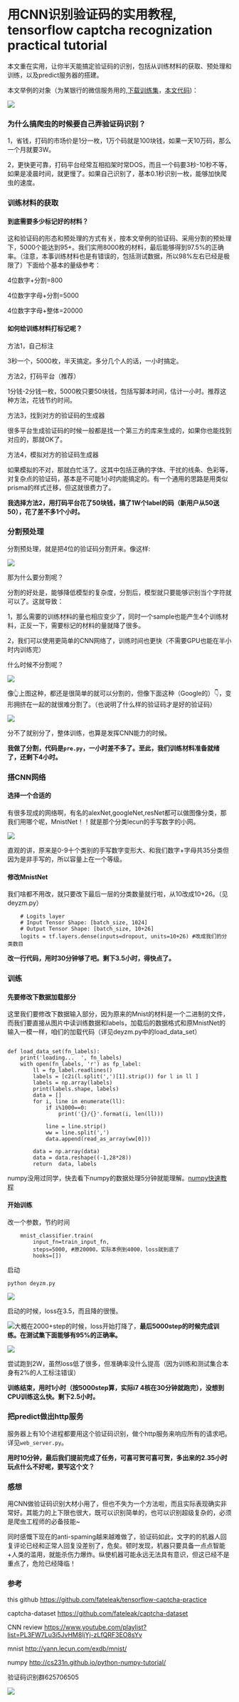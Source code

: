 # 用CNN识别验证码的实用教程, tensorflow captcha recognization practical tutorial



本文重在实用，让你半天能搞定验证码的识别，包括从训练材料的获取、预处理和训练，以及predict服务器的搭建。



本文举例的对象（为某银行的微信服务用的,[下载训练集](https://github.com/fateleak/captcha-dataset)，[本文代码](https://github.com/fateleak/tensorflow-captcha-practice))：

![](img/banner.png)



### 为什么搞爬虫的时候要自己弄验证码识别？

1，省钱，打码的市场价是1分一枚，1万个码就是100块钱，如果一天10万码，那么一个月就要3W。

2，更快更可靠，打码平台经常互相掐架时常DOS，而且一个码要3秒-10秒不等，如果是凌晨时间，就更慢了。如果自己识别了，基本0.1秒识别一枚，能够加快爬虫的速度。



### 训练材料的获取

#### 到底需要多少标记好的材料？

这和验证码的形态和预处理的方式有关，按本文举例的验证码、采用分割的预处理下，5000个能达到95+。我们实用8000枚的材料，最后能够得到97.5%的正确率。（注意，本事训练材料也是有错误的，包括测试数据，所以98%左右已经是极限了）下面给个基本的量级参考：



4位数字+分割=800

4位数字字母+分割=5000

4位数字字母+整体=20000



#### 如何给训练材料打标记呢？

方法1，自己标注

3秒一个，5000枚，半天搞定。多分几个人的话，一小时搞定。

方法2，打码平台（推荐）

1分钱-2分钱一枚，5000枚只要50块钱，包括写脚本时间，估计一小时。推荐这种方法，花钱节约时间。

方法3，找到对方的验证码的生成器

很多平台生成验证码的时候一般都是找一个第三方的库来生成的，如果你也能找到对应的，那就OK了。

方法4，模拟对方的验证码生成器

如果模拟的不对，那就白忙活了。这其中包括正确的字体、干扰的线条、色彩等，对复杂点的验证码，基本是不可能1小时内能搞定的。有一个通用的思路是用类似prisma的样式迁移，但这就很费力了。



**我选择方法2，用打码平台花了50块钱，搞了1W个label的码（新用户从50送50），花了差不多1个小时。**



### 分割预处理

分割预处理，就是把4位的验证码分割开来。像这样:

![](img/pre.png)





那为什么要分割呢？

分割的好处是，能够降低模型的复杂度，分割后，模型就只要能够识别当个字符就可以了。这就导致：

1，那么需要的训练材料的量也相应变少了，同时一个sample也能产生4个训练材料，正反一下，需要标记的材料的量就降了很多。

2，我们可以使用更简单的CNN网络了，训练时间也更快（不需要GPU也能在半小时内训练完）



什么时候不分割呢？

![](img/cansplit.jpeg)

像👆上图这种，都还是很简单的就可以分割的，但像下面这种（Google的）👇，变形拥挤在一起的就很难分割了。（也说明了什么样的验证码才是好的验证码）



![](img/cantsplit.jpg)

分不了就别分了，整体训练，也算是发挥CNN能力的时候。



**我做了分割，代码是`pre.py`，一小时差不多了。至此，我们训练材料准备就绪了，还剩下4小时。**



### 搭CNN网络



#### 选择一个合适的

有很多现成的网络啊，有名的alexNet,googleNet,resNet都可以做图像分类，那我们用哪个呢，MnistNet！！就是那个分类lecun的手写数字的小网。

![](img/mnist.png)

直观的讲，原来是0-9十个类别的手写数字变形大、和我们数字+字母共35分类但因为是非手写的，所以容量上在一个等级。



#### 修改MnistNet

我们啥都不用改，就只要改下最后一层的分类数量就行啦，从10改成10+26。（见deyzm.py）

```
	# Logits layer
    # Input Tensor Shape: [batch_size, 1024]
    # Output Tensor Shape: [batch_size, 10+26]
    logits = tf.layers.dense(inputs=dropout, units=10+26) #改成我们的分类数目
```



**改一行代码，用时30分钟够了吧。剩下3.5小时，得快点了。**



### 训练



#### 先要修改下数据加载部分

这里我们要修改下数据输入部分，因为原来的Mnist的材料是一个二进制的文件，而我们要直接从图片中读训练数据和labels，加载后的数据格式和原MnistNet的输入一模一样，咱们的加载代码（详见deyzm.py中的load_data_set）

```

def load_data_set(fn_labels):
    print('loading...  ', fn_labels)
    with open(fn_labels, 'r') as fp_label:
        ll = fp_label.readlines()
        labels = [c2i(l.split(',')[1].strip()) for l in ll ]
        labels = np.array(labels)
        print(labels.shape, labels)
        data = []
        for i, line in enumerate(ll):
            if i%1000==0:
                print('{}/{}'.format(i, len(ll)))

            line = line.strip()
            ww = line.split(',')
            data.append(read_as_array(ww[0]))

        data = np.array(data)
        data = data.reshape((-1,28*28))
        return  data, labels
```

numpy没用过同学，快去看下numpy的数据处理5分钟就能理解。[numpy快速教程](http://cs231n.github.io/python-numpy-tutorial/)



#### 开始训练

改一个参数，节约时间

```
    mnist_classifier.train(
        input_fn=train_input_fn,
        steps=5000, #原20000，实际本例到4000，loss就到底了
        hooks=[])
```

启动

```
python deyzm.py
```



![](img/1.png)

启动的时候，loss在3.5，而且降的很慢。

![](img/2.png)大概在2000+step的时候，loss开始打降了，**最后5000step的时候完成训练。在测试集下面能够有95%的正确率。**

![](img/3.png)

尝试跑到2W，虽然loss低了很多，但准确率没什么提高（因为训练和测试集合本身有2%的人工标注错误）



**训练结束，用时1小时（按5000step算，实际i7 4核在30分钟就跑完），没想到CPU训练这么快。剩下2.5小时。**



### 把predict做出http服务

服务器上有10个进程都要用这个验证码识别，做个http服务来响应所有的请求吧。详见`web_server.py`。

**用时10分钟，最后我们提前完成了任务，可喜可贺可喜可贺，多出来的2.35小时玩点什么不好呢，要写这个文？**



### 感想

用CNN做验证码识别大材小用了，但也不失为一个方法啦，而且实际表现确实非常好。其能力的上下限也很大，既可以识别简单的，也可以识别超级复杂的，必须是爬虫工程师的必备技能~

同时感慨下现在的anti-spaming越来越难做了，验证码如此，文字的的机器人回复评论已经和正常人回复没差别了，危矣。顿时发现，机器只要具备一点点智能+人类的滥用，就能杀伤力爆炸。纵使机器可能永远无法具有意识，但这已经不是重点了，危险已经降临！



### 参考

this github https://github.com/fateleak/tensorflow-captcha-practice

captcha-dataset https://github.com/fateleak/captcha-dataset

CNN review https://www.youtube.com/playlist?list=PL3FW7Lu3i5JvHM8ljYj-zLfQRF3EO8sYv

mnist http://yann.lecun.com/exdb/mnist/

numpy http://cs231n.github.io/python-numpy-tutorial/



验证码识别群625706505

![](img/tensorflow-CNN-share.jpeg)